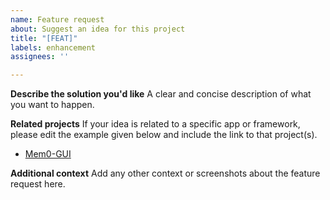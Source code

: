 ```yaml
---
name: Feature request
about: Suggest an idea for this project
title: "[FEAT]"
labels: enhancement
assignees: ''

---
```


**Describe the solution you'd like**
A clear and concise description of what you want to happen.

**Related projects**
If your idea is related to a specific app or framework, please edit the example given below and include the link to that project(s).
- [Mem0-GUI](https://github.com/SamHou0/mem0-gui)

**Additional context**
Add any other context or screenshots about the feature request here.
